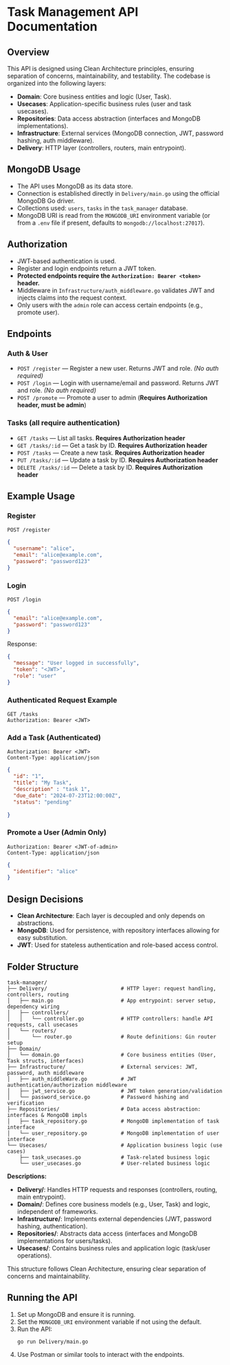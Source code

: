 # Task Management API Documentation

## Overview

This API is designed using Clean Architecture principles, ensuring separation of concerns, maintainability, and testability. The codebase is organized into the following layers:

- **Domain**: Core business entities and logic (User, Task).
- **Usecases**: Application-specific business rules (user and task usecases).
- **Repositories**: Data access abstraction (interfaces and MongoDB implementations).
- **Infrastructure**: External services (MongoDB connection, JWT, password hashing, auth middleware).
- **Delivery**: HTTP layer (controllers, routers, main entrypoint).

## MongoDB Usage

- The API uses MongoDB as its data store.
- Connection is established directly in `Delivery/main.go` using the official MongoDB Go driver.
- Collections used: `users`, `tasks` in the `task_manager` database.
- MongoDB URI is read from the `MONGODB_URI` environment variable (or from a `.env` file if present, defaults to `mongodb://localhost:27017`).

## Authorization

- JWT-based authentication is used.
- Register and login endpoints return a JWT token.
- **Protected endpoints require the `Authorization: Bearer <token>` header.**
- Middleware in `Infrastructure/auth_middleware.go` validates JWT and injects claims into the request context.
- Only users with the `admin` role can access certain endpoints (e.g., promote user).

## Endpoints

### Auth & User

- `POST /register` — Register a new user. Returns JWT and role. _(No auth required)_
- `POST /login` — Login with username/email and password. Returns JWT and role. _(No auth required)_
- `POST /promote` — Promote a user to admin (**Requires Authorization header, must be admin**)

### Tasks (all require authentication)

- `GET /tasks` — List all tasks. **Requires Authorization header**
- `GET /tasks/:id` — Get a task by ID. **Requires Authorization header**
- `POST /tasks` — Create a new task. **Requires Authorization header**
- `PUT /tasks/:id` — Update a task by ID. **Requires Authorization header**
- `DELETE /tasks/:id` — Delete a task by ID. **Requires Authorization header**

## Example Usage

### Register
```POST /register```
```json
{
  "username": "alice",
  "email": "alice@example.com",
  "password": "password123"
}
```

### Login
```POST /login```
```json
{
  "email": "alice@example.com",
  "password": "password123"
}
```

Response:

```json
{
  "message": "User logged in successfully",
  "token": "<JWT>",
  "role": "user"
}
```

### Authenticated Request Example

```
GET /tasks
Authorization: Bearer <JWT>
```

### Add a Task (Authenticated)

``` POST /tasks
Authorization: Bearer <JWT>
Content-Type: application/json
```
```json
{
  "id": "1",
  "title": "My Task",
  "description" : "task 1",
  "due_date": "2024-07-23T12:00:00Z",
  "status": "pending"
 
}
```

### Promote a User (Admin Only)

```POST /promote
Authorization: Bearer <JWT-of-admin>
Content-Type: application/json
```
```json
{
  "identifier": "alice"
}
```

## Design Decisions

- **Clean Architecture**: Each layer is decoupled and only depends on abstractions.
- **MongoDB**: Used for persistence, with repository interfaces allowing for easy substitution.
- **JWT**: Used for stateless authentication and role-based access control.

## Folder Structure

```
task-manager/
├── Delivery/                        # HTTP layer: request handling, controllers, routing
│   ├── main.go                      # App entrypoint: server setup, dependency wiring
│   ├── controllers/
│   │   └── controller.go            # HTTP controllers: handle API requests, call usecases
│   └── routers/
│       └── router.go                # Route definitions: Gin router setup
├── Domain/
│   └── domain.go                    # Core business entities (User, Task structs, interfaces)
├── Infrastructure/                  # External services: JWT, password, auth middleware
│   ├── auth_middleWare.go           # JWT authentication/authorization middleware
│   ├── jwt_service.go               # JWT token generation/validation
│   └── password_service.go          # Password hashing and verification
├── Repositories/                    # Data access abstraction: interfaces & MongoDB impls
│   ├── task_repository.go           # MongoDB implementation of task interface
│   └── user_repository.go           # MongoDB implementation of user interface
└── Usecases/                        # Application business logic (use cases)
    ├── task_usecases.go             # Task-related business logic
    └── user_usecases.go             # User-related business logic
```

**Descriptions:**

- **Delivery/**: Handles HTTP requests and responses (controllers, routing, main entrypoint).
- **Domain/**: Defines core business models (e.g., User, Task) and logic, independent of frameworks.
- **Infrastructure/**: Implements external dependencies (JWT, password hashing, authentication).
- **Repositories/**: Abstracts data access (interfaces and MongoDB implementations for users/tasks).
- **Usecases/**: Contains business rules and application logic (task/user operations).

This structure follows Clean Architecture, ensuring clear separation of concerns and maintainability.

## Running the API

1. Set up MongoDB and ensure it is running.
2. Set the `MONGODB_URI` environment variable if not using the default.
3. Run the API:
   ```
   go run Delivery/main.go
   ```
4. Use Postman or similar tools to interact with the endpoints.
